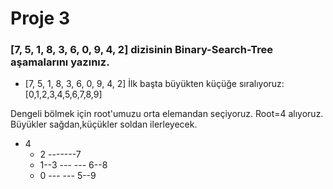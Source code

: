 # Proje 3
### [7, 5, 1, 8, 3, 6, 0, 9, 4, 2] dizisinin Binary-Search-Tree aşamalarını yazınız.

* [7, 5, 1, 8, 3, 6, 0, 9, 4, 2]
İlk başta büyükten küçüğe sıralıyoruz:
[0,1,2,3,4,5,6,7,8,9]

Dengeli bölmek için root'umuzu orta elemandan seçiyoruz. Root=4 alıyoruz. Büyükler sağdan,küçükler soldan ilerleyecek.

* 4
   * 2 -------7
   * 1--3 --- --- 6--8 
   * 0   --- --- 5--9 


